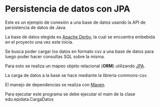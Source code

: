 # Persistencia de datos con JPA

Este es un ejemplo de conexión a una base de datos usando la API de persistencia de datos de Java.

La base de datos elegida es [Apache Derby](https://db.apache.org/derby/#What+is+Apache+Derby%3F), la cual se encuentra embebida en el proyecto una vez este inicia.

Se busca poder cargar los datos en formato csv a una base de datos para luego poder hacer consultas SQL sobre la misma.

Para esto se realiza un mapeo objeto relacional (<strong>ORM</strong>) utilizando [JPA](https://hibernate.org/orm/).

La carga de datos a la base se hace mediante la libreria commons-csv.

El manejo de dependencias se realiza con [Maven](https://maven.apache.org/).


Para ejecutar este programa se debe ejecutar el main de la clase edu.epidata.CargaDatos